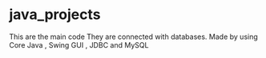 # java_projects

This are the main code 
They are connected with databases.
Made by using Core Java , Swing GUI , JDBC and MySQL
